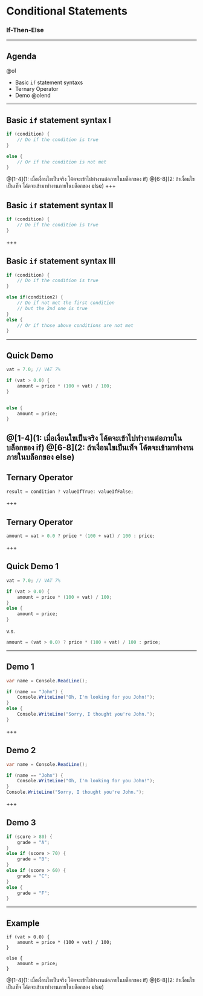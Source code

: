 # Conditional Statements

### If-Then-Else

---

## Agenda

@ol
* Basic `if` statement syntaxs
* Ternary Operator
* Demo
@olend

---

## Basic `if` statement syntax I

```csharp
if (condition) {
	// Do if the condition is true
}	 

else {
	// Or if the condition is not met
}
```
@[1-4](1: เมื่อเงื่อนใขเป็นจริง โค้ตจะเข้าไปทำงานต่อภายในบล็อกของ if)
@[6-8](2: ถ้าเงื่อนใขเป็นเท็จ โค้ตจะเข้ามาทำงานภายในบล็อกของ else)
+++

## Basic `if` statement syntax II

```csharp
if (condition) {
	// Do if the condition is true
}
```

+++

## Basic `if` statement syntax III

```csharp
if (condition) {
	// Do if the condition is true
} 

else if(condition2) {
	// Do if not met the first condition
	// but the 2nd one is true
} 
else {
	// Or if those above conditions are not met
}
```

---

## Quick Demo

```csharp
vat = 7.0; // VAT 7%

if (vat > 0.0) {
	amount = price * (100 + vat) / 100;
}


else {
	amount = price;
}
```
@[1-4](1: เมื่อเงื่อนใขเป็นจริง โค้ตจะเข้าไปทำงานต่อภายในบล็อกของ if)
@[6-8](2: ถ้าเงื่อนใขเป็นเท็จ โค้ตจะเข้ามาทำงานภายในบล็อกของ else)
---

## Ternary Operator

```csharp
result = condition ? valueIfTrue: valueIfFalse;
```

+++

## Ternary Operator

```csharp
amount = vat > 0.0 ? price * (100 + vat) / 100 : price;
```

+++

## Quick Demo 1

```csharp
vat = 7.0; // VAT 7%

if (vat > 0.0) {
	amount = price * (100 + vat) / 100;
} 
else {
	amount = price;
}
```

v.s.

```csharp
amount = (vat > 0.0) ? price * (100 + vat) / 100 : price;
```

---

## Demo 1

```csharp
var name = Console.ReadLine();

if (name == "John") {
	Console.WriteLine("Oh, I'm looking for you John!");
} 
else {
	Console.WriteLine("Sorry, I thought you're John.");
}
```

+++

## Demo 2

```csharp
var name = Console.ReadLine();

if (name == "John") {
	Console.WriteLine("Oh, I'm looking for you John!");
}
Console.WriteLine("Sorry, I thought you're John.");
```

+++

## Demo 3

```csharp
if (score > 80) {
	grade = "A";
} 
else if (score > 70) {
	grade = "B";
} 
else if (score > 60) {
	grade = "C";
} 
else {
	grade = "F";
}
```
---
## Example
```
if (vat > 0.0) {
	amount = price * (100 + vat) / 100;
}
							
else {
	amount = price;
}

```
@[1-4](1: เมื่อเงื่อนใขเป็นจริง โค้ตจะเข้าไปทำงานต่อภายในบล็อกของ if)
@[6-8](2: ถ้าเงื่อนใขเป็นเท็จ โค้ตจะเข้ามาทำงานภายในบล็อกของ else)

